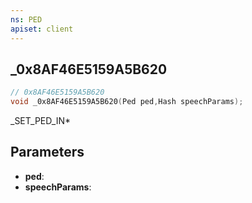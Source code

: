 ```yaml
---
ns: PED
apiset: client
---
```

## _0x8AF46E5159A5B620

```c
// 0x8AF46E5159A5B620
void _0x8AF46E5159A5B620(Ped ped,Hash speechParams);
```

_SET_PED_IN*

## Parameters
* **ped**:
* **speechParams**: